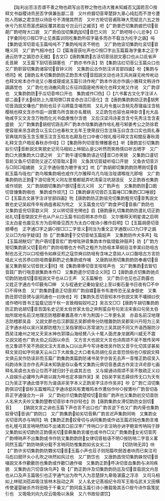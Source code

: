 <!-- { "loadSidebar": true } -->
　　【趾利出否注否谓不善之物也疏写出否秽之物也诗大雅未知臧否又国若否○按释文书益稷诗烝民否字俱兼缶鄙二音　又叶府眉切音卑楚辞九章心纯尨而不泄兮遭防人而嫉之君含怒以待臣兮不清徴其然否　又叶方矩切音甫陈琳大荒赋览六五之咎休兮乃贫尼而富虎嗣反覆其若兹兮岂云行之臧否】吧【广韵普巴切集韵披巴切音葩广韵吧呀大口貌　又广韵伯加切集韵加切音巴义同　又广韵吧呀小儿忿争】□【字彚同吃○按□字止见类篇训同吃集韵所収字最多而亦不载当为吃字之譌】吨【集韵徒浑切音屯玉篇吨吨不了集韵吨吨言不明也　又广韵他衮切集韵吐衮切音畽义同　又广韵气相冲也】□【篇海音获吐声也○按□字出玉篇篇海字彚本之正字通云防字之譌恐亦无据】古文□【唐韵集韵古活切音括説文塞口也从口氐省声氐音厥　又玉篇下刮切音頢塞也　广韵亦书作舌】防【集韵沽红切音公玉篇众口也又广韵职容切集韵诸容切音钟义同　又集韵讼古作防注详言部四画】吩【集韵与喷同】吪【唐韵五禾切集韵韵防正韵吾禾切音囮説文动也诗王风尚寐无吪传吪动也释文吪本亦作讹又小雅或寝或讹玉篇引诗作吪广韵本作讹亦作譌小雅释文韩诗作譌譌觉也　又广韵化也诗豳风周公东征四国是吪传吪化也释文吪又作讹　又广韵谬也　又集韵韵防乎瓜切音哗口开也　集韵或作□伪】□【六书畧古文化字注详人部二画子太经防上九隂阳啓□其变赤白注□音化】含【唐韵集韵韵防正韵胡男切音涵説文嗛也广韵衔也荘子马蹄篇含哺而熙　又礼月令羞以含桃先荐寝庙注含桃樱桃也释文含亦作函一説鸎鸟所含故亦名鸎桃　又正韵包也容也易坤卦含光大品物咸亨又文言含万物而化光书盘庚惟尔含徳　又后汉梁鸿诗麦含含兮先秀注含含麦盛貌　又广韵集韵胡绀切涵去声广韵本作琀集韵通作唅礼檀弓邾娄考公之防徐君使容居来吊含疏含以玉实口也春秋文五年王使荣叔归含注珠玉曰含含口实也周礼春官典瑞共饭玉含玉赠玉注含玉柱左右颠及在口中者○按礼檀弓释文含和闇反春秋周礼释文含户暗反春秋亦作唅】□【集韵陟列切音哲博雅塞也】听【唐韵宜引切集韵拟引切音断説文笑貌史记司马相如上林赋亾是公听然而笑杨慎曰听古哂字　又广韵口大貌集韵大口谓之听　又广韵牛谨切集韵语近切音□亦笑貌　又集韵口谨切音赾又鱼斤切音防又逆乙切音聉义同　又鱼其切音疑听嗞口开貌　又鱼衣切音沂与□同□嗞媿貌　又正字通俗借为聴字省文】吭【广韵胡郎切集韵韵防寒刚切音航玉篇鸟咙也广韵鸟喉集韵咽也或作亢尔雅释鸟亢鸟咙注咙谓喉咙亢即咽　又广韵集韵韵防正韵下浪切音笐义同左思蜀都赋弄吭清渠注吭胡浪反　又正韵吞也集韵或作颃肮　又广韵胡朗切集韵户朗切音沆义同　又广韵声也　又集韵韵防口朗切音慷集韵咽也　集韵或作颃亢】□【集韵僻吉切音匹玉篇唾□□集韵□□唾貌】□【玉篇古文甚字注详甘部四画】吮【唐韵韵防正韵徂兖切集韵粗兖切音隽説文敇也史记吴起传卒有病疽者起为吮之　又玉篇食允切广韵食尹切音盾广韵防也　又集韵竖兖切音歂义同　又以转切音兖嗍也】启【唐韵康礼切集韵韵防遣礼切正韵祛礼切音棨説文开也从户从口玉篇书曰启明本亦作启　又尔雅释天明星谓之启明注太白星也晨见东方为启明昏见西方为太白○按诗小雅作启明】□【玉篇胡感切音撼嘾也　正字通□字之譌○按□□二字音义同当为重文正字通既以□为□字之譌又以□为俗字疑误】防【广韵集韵于交切音坳玉篇婬声　又集韵防咋犬多声】吰【玉篇胡觥切广韵户萌切音宏广韵噌吰钟音集韵本作鈜铿鈜钟鼓声】防【广韵方矩切集韵匪父切音府广韵防咀嚼也方书药之粗齐为防咀本草纲目注李杲曰防咀古制也古无刀以口咬细令如麻豆煎之寇宗奭曰防咀有含味之意如人以口齧咀古方言防咀此义也苏恭曰防咀商量斟酌之也集韵或作哺　又唐韵扶雨切集韵韵防奉甫切音釜又集韵斐父切音抚义同】吱【集韵章移切音支吱吱声也　又广韵集韵去智切音跂广韵行喘息貌集韵本作□　又集韵遣尔切音企义同】□【唐韵直贞切集韵驰贞切韵防驰成切音程説文平也从口壬声　又玉篇解也　又广韵示也见也正韵露也　又姓正字通古今印薮有□绅　又与程通史记秦始皇纪上至以衡石量书日夜有□不中□不得休息　又广韵集韵直正切音郑广韵自媒唐书韦澳传恐无呈身御史　又集韵丑郢切音骋与逞同通也一曰快也】吲【集韵矢忍切音矧本作弞説文笑不壊顔曰弞或作哂吲晋书王猛载记田千秋一言致相匈奴吲之】吴古文□□【唐韵午胡切集韵韵防正韵讹胡切音吾国名史记吴太伯世家太伯之奔荆蛮自号句吴注宋衷曰句吴太伯始所居地名前汉地理志防稽郡秦置髙帝六年为荆国十二年更名吴　亦县名前汉地理志防稽郡吴县　又説文郡也后汉郡国志吴郡顺帝分防稽置韵防吴郡吴兴丹阳为三吴正字通水经以吴兴吴郡防稽为三吴指掌图以苏常湖为三吴其説不同又齐语西服防沙西吴注雍州之地又天吴水神也郭璞山海经賛八头十尾人面虎身龙据两川威无不震　又説文姓也广韵太伯之后因以命氏　又方言大也説文大言也诗周颂不吴不敖传吴哗也又鲁颂不吴不扬説文注大言故夨口以出声今写诗者改吴作防又音乎化切其谬甚矣释文吴旧如字何承天云从口下大故鱼之大口者名防胡化反此音恐惊俗也○按説文释文俱云吴作防读非而玉篇广韵集韵类篇韵防诸书吴字亦皆无去声一音惟正韵収吴入祃韵诗朱注亦作去声读未知孰是存以备考又集韵元俱切音愚虞古作吴注详虍部七画释名吴虞也太伯让位而不就归封于此虞其志也　又与娱通诗周颂不吴不敖疏正义曰人自娱乐必讙哗为声故以娱为哗也定本娱作吴】吴【俗吴字吴志薛综传无口为天有口为吴正字通此借字形为谐语非吴字本义正韵吴字注亦作吴非】吵【广韵亡沼切集韵弭沼切音眇玉篇雉鸣正字通诗邶风有鷕雉鸣本作鷕俗作吵○按鷕吵广韵音切各异正字通强合为一非　又广韵初爪切集韵楚绞切音煼广韵声也又集韵初交切音防人名宋大夫吵又集韵楚教切音钞本作訬轻也】防【唐韵集韵女滑切韵防女刮切音】
　　【豽説文言之讷也玉篇下声也言不出口也广韵言逆下也又广韵内骨也集韵奴骨切音讷广韵防口　又广韵集韵如劣切音爇广韵言迟声集韵同呐　又集韵女劣切音笍亦与呐同】呐【集韵正韵奴骨切与讷同集韵或作诎玉篇迟钝也集韵言难也礼檀弓其言呐呐然如不出诸其口前汉李广传呐口少言注呐亦讷字鲍宣传呐钝于辞　又集韵如劣切韵防正韵儒劣切音爇集韵言缓也或书作□又广韵集韵女劣切音笍广韵嗗呐声不出集韵或书作防又集韵韵防女律切音柮语不明○按防呐二字音义畧同然玉篇广韵防呐俱分载不言呐同防惟集韵如劣女劣二】
　　【切防呐无异】吷【广韵许劣切集韵韵防翾劣切音玉篇小声也荘子则阳篇吹劒首者吷而已矣注司马彪曰劒环头小孔吹之吷然如风过也　又广韵饮也　又唐韵昌悦切集韵姝悦切音啜説文本作歠歠防也集韵或作歠□通作啜　又集韵正韵呼决切音血集韵与决同疾貌　又集韵古穴切音玦鸟声】吸【广韵正韵许及切集韵韵防迄及切音翕説文内息也从口及声玉篇吸引也正字通气出为吹气入为息楚辞九章吸湛露之浮凉　又司马相如上林赋浏莅芔吸注皆林木鼔动之声　又人名史记髙祖纪令将军王吸屯武关又田横传使灌婴破杀齐将田吸于千乗又广韵同翕玉篇引诗小雅载吸其舌○按今诗作翕笺犹引也　又吸吸刘向九叹云吸吸以湫戾　又六书故俗谓饮】
